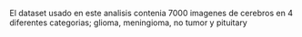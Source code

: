 El dataset usado en este analisis contenia 7000 imagenes de cerebros en 4 diferentes categorias; glioma, meningioma, no tumor y pituitary
